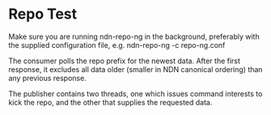 Repo Test
==========
Make sure you are running ndn-repo-ng in the background, preferably with the supplied configuration file, e.g.
    ndn-repo-ng -c repo-ng.conf


The consumer polls the repo prefix for the newest data. After the first response, it excludes all data older (smaller in NDN canonical ordering) than any previous response.


The publisher contains two threads, one which issues command interests to kick the repo, and the other that supplies the requested data.
